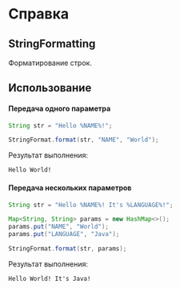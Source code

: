 # Справка
## StringFormatting
Форматирование строк.

## Использование
#### Передача одного параметра
```java
String str = "Hello %NAME%!";

StringFormat.format(str, "NAME", "World");
```

Результат выполнения:
```
Hello World!
```

#### Передача нескольких параметров
```java
String str = "Hello %NAME%! It's %LANGUAGE%!";

Map<String, String> params = new HashMap<>();
params.put("NAME", "World");
params.put("LANGUAGE", "Java");

StringFormat.format(str, params);
```

Результат выполнения:
```
Hello World! It's Java!
```
